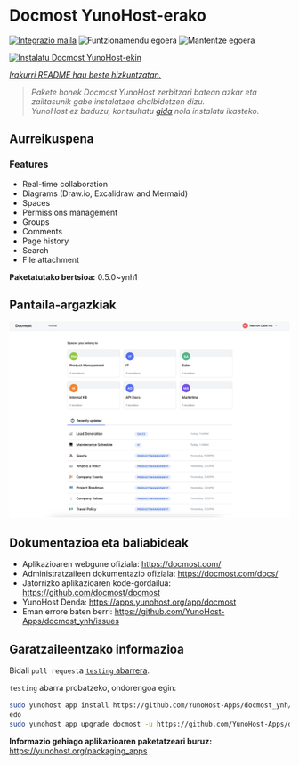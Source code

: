 <!--
Ohart ongi: README hau automatikoki sortu da <https://github.com/YunoHost/apps/tree/master/tools/readme_generator>ri esker
EZ editatu eskuz.
-->

# Docmost YunoHost-erako

[![Integrazio maila](https://dash.yunohost.org/integration/docmost.svg)](https://ci-apps.yunohost.org/ci/apps/docmost/) ![Funtzionamendu egoera](https://ci-apps.yunohost.org/ci/badges/docmost.status.svg) ![Mantentze egoera](https://ci-apps.yunohost.org/ci/badges/docmost.maintain.svg)

[![Instalatu Docmost YunoHost-ekin](https://install-app.yunohost.org/install-with-yunohost.svg)](https://install-app.yunohost.org/?app=docmost)

*[Irakurri README hau beste hizkuntzatan.](./ALL_README.md)*

> *Pakete honek Docmost YunoHost zerbitzari batean azkar eta zailtasunik gabe instalatzea ahalbidetzen dizu.*  
> *YunoHost ez baduzu, kontsultatu [gida](https://yunohost.org/install) nola instalatu ikasteko.*

## Aurreikuspena

### Features

- Real-time collaboration
- Diagrams (Draw.io, Excalidraw and Mermaid)
- Spaces
- Permissions management
- Groups
- Comments
- Page history
- Search
- File attachment


**Paketatutako bertsioa:** 0.5.0~ynh1

## Pantaila-argazkiak

![Docmost(r)en pantaila-argazkia](./doc/screenshots/screenshot.png)

## Dokumentazioa eta baliabideak

- Aplikazioaren webgune ofiziala: <https://docmost.com/>
- Administratzaileen dokumentazio ofiziala: <https://docmost.com/docs/>
- Jatorrizko aplikazioaren kode-gordailua: <https://github.com/docmost/docmost>
- YunoHost Denda: <https://apps.yunohost.org/app/docmost>
- Eman errore baten berri: <https://github.com/YunoHost-Apps/docmost_ynh/issues>

## Garatzaileentzako informazioa

Bidali `pull request`a [`testing` abarrera](https://github.com/YunoHost-Apps/docmost_ynh/tree/testing).

`testing` abarra probatzeko, ondorengoa egin:

```bash
sudo yunohost app install https://github.com/YunoHost-Apps/docmost_ynh/tree/testing --debug
edo
sudo yunohost app upgrade docmost -u https://github.com/YunoHost-Apps/docmost_ynh/tree/testing --debug
```

**Informazio gehiago aplikazioaren paketatzeari buruz:** <https://yunohost.org/packaging_apps>
